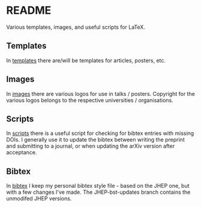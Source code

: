# README

Various templates, images, and useful scripts for LaTeX.

## Templates

In [templates](templates) there are/will be templates for articles, posters, etc.

## Images

In [images](images) there are various logos for use in talks / posters.
Copyright for the various logos belongs to the respective universities / organisations.

## Scripts

In [scripts](scripts) there is a useful script for checking for bibtex entries with missing DOIs. I generally use it to update the bibtex between writing the preprint and submitting to a journal, or when updating the arXiv version after acceptance.

## Bibtex

In [bibtex](bibtex) I keep my personal bibtex style file - based on the JHEP one, but with a few changes I've made. The JHEP-bst-updates branch contains the unmodifed JHEP versions.

